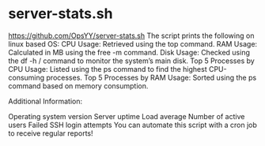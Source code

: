 ﻿# server-stats.sh
https://github.com/OpsYY/server-stats.sh
 The script prints the following on linux based OS:
 CPU Usage: Retrieved using the top command.
 RAM Usage: Calculated in MB using the free -m command.
 Disk Usage: Checked using the df -h / command to monitor the system’s main disk.
 Top 5 Processes by CPU Usage: Listed using the ps command to find the highest CPU-consuming processes.
 Top 5 Processes by RAM Usage: Sorted using the ps command based on memory consumption.

Additional Information:

Operating system version
Server uptime
Load average
Number of active users
Failed SSH login attempts
You can automate this script with a cron job to receive regular reports!
